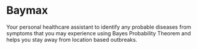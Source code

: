# Baymax
Your personal healthcare assistant to identify any probable diseases from symptoms that you may experience using Bayes Probability Theorem and helps you stay away from location based outbreaks. 
